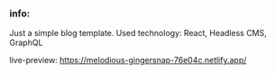 ### info:

Just a simple blog template. Used technology: React, Headless CMS, GraphQL

live-preview: https://melodious-gingersnap-76e04c.netlify.app/



